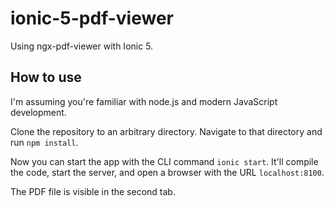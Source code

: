 # ionic-5-pdf-viewer
Using ngx-pdf-viewer with Ionic 5.

## How to use

I'm assuming you're familiar with node.js and modern JavaScript development.

Clone the repository to an arbitrary directory. Navigate to that directory and run `npm install`.

Now you can start the app with the CLI command `ionic start`. It'll compile the code, start the server, and open a browser with the URL `localhost:8100`.

The PDF file is visible in the second tab.
